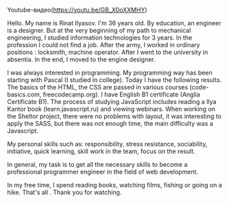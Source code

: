Youtube-видео(https://youtu.be/GB_X0oXXMHY)

Hello. My name is Rinat Ilyasov. I'm 36 years old. By education, an engineer is a designer. But at the very beginning of my path to mechanical engineering, I studied information technologies for 3 years. In the profession I could not find a job. After the army, I worked in ordinary positions : locksmith, machine operator. After I went to the university in absentia. In the end, I moved to the engine designer.

I was always interested in programming. My programming way has been starting with Pascal (I studied in college). Today I have the following results. The basics of the HTML, the CSS are passed in various courses (code-basics.com, freecodecamp.org). I have English B1 certificate (Anglia Certificate B1). The process of studying JavaScript includes reading a Ilya Kantor book (learn.javascript.ru) and viewing webinars. When working on the Sheltor project, there were no problems with layout, it was interesting to apply the SASS, but there was not enough time, the main difficulty was a Javascript.

My personal skills such as: responsibility, stress resistance, sociability, initiative, quick learning, skill work in the team, focus on the result.

In general, my task is to get all the necessary skills to become a professional programmer engineer in the field of web development. 

In my free time, I spend reading books, watching films, fishing or going on a hike. That's all . Thank you for watching.
